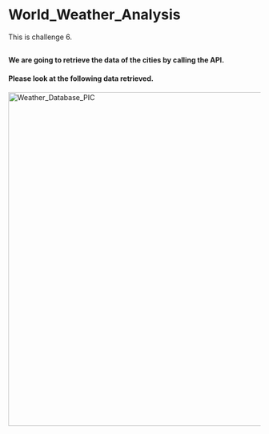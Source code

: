 # World_Weather_Analysis
This is challenge 6.

## 
#### We are going to retrieve the data of the cities by calling the API. 
#### Please look at the following data retrieved. 

<img width="667" alt="Weather_Database_PIC" src="https://user-images.githubusercontent.com/25726054/137649738-30d3b2f8-5ceb-4926-b30f-1a204ab9aaba.png">
